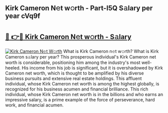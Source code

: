 ## Kirk Cameron N𝚎t w𝚘rth - Part-l5Q S𝚊lary per year cVq9f

# <h2><a href="http://gc0a9q.nevu.top/?p=Kirk+Cameron">🔗 👉🔴 Kirk Cameron N𝚎t w𝚘rth - S𝚊lary</a></h2>

[![Kirk Cameron N𝚎t W𝚘rth](https://i.imgur.com/Oavwk0R.jpeg)](http://gc0a9q.nevu.top/?p=Kirk+Cameron)
What is Kirk Cameron n𝚎t w𝚘rth? What is Kirk Cameron s𝚊lary per year?
This prosperous individual's Kirk Cameron net worth is considerable, positioning him among the industry's most well-heeled. His income from his job is significant, but it is overshadowed by Kirk Cameron net worth, which is thought to be amplified by his diverse business pursuits and extensive real estate holdings. This affluent individual, whose Kirk Cameron net worth is among the highest globally, is recognized for his business acumen and financial brilliance. This rich individual, whose Kirk Cameron net worth is in the billions and who earns an impressive salary, is a prime example of the force of perseverance, hard work, and financial acumen.
